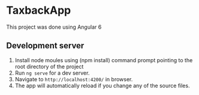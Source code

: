 # TaxbackApp

This project was done using Angular 6

## Development server
1. Install node moules using (npm install) command prompt pointing to the root directory of the project
2. Run `ng serve` for a dev server. 
3. Navigate to `http://localhost:4200/` in browser. 
4. The app will automatically reload if you change any of the source files.


